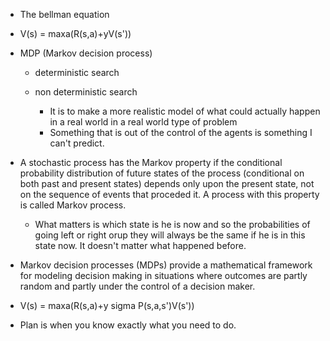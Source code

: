 - The bellman equation

- V(s) = maxa(R(s,a)+yV(s'))


- MDP (Markov decision process)

  - deterministic search

  - non deterministic search
    - It is to make a more realistic model of what could actually happen in a real world in a real world type of problem
    - Something that is out of the control of the agents is something I can't predict.


- A stochastic process has the Markov property if the conditional probability distribution of future states of the process (conditional on both past and present states) depends only upon the present state, not on the sequence of events that proceded it. A process with this property is called Markov process.
  - What matters is which state is he is now and so the probabilities of going left or right orup they will always be the same if he is in this state now. It doesn't matter what happened before.

- Markov decision processes (MDPs) provide a mathematical framework for modeling decision making in situations where outcomes are partly random and partly under the control of a decision maker.

- V(s) = maxa(R(s,a)+y sigma P(s,a,s')V(s')) 



- Plan is when you know exactly what you need to do.
